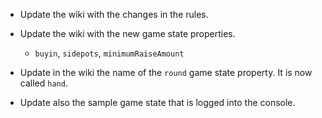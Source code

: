 
* Update the wiki with the changes in the rules.

* Update the wiki with the new game state properties.
  + `buyin`, `sidepots`, `minimumRaiseAmount`

* Update in the wiki the name of the `round` game state property. It is now called `hand`.

* Update also the sample game state that is logged into the console.
